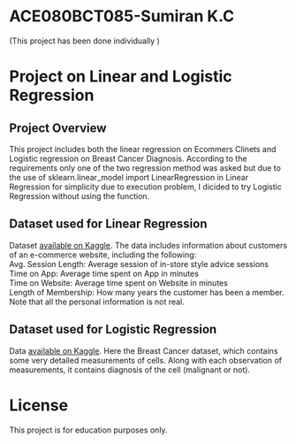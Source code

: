 # ACE080BCT085-Sumiran K.C
(This project has been done individually )
# Project on Linear and Logistic Regression
## Project Overview
This project includes both the linear regression on Ecommers Clinets and Logistic regression on Breast Cancer Diagnosis. According to the requirements only one of the two regression method was asked but due to the use of sklearn.linear_model import LinearRegression in Linear Regression for simplicity due to execution problem, I dicided to try Logistic Regression without using the function.
## Dataset used for Linear Regression
Dataset [available on Kaggle](https://www.kaggle.com/datasets/kolawale/focusing-on-mobile-app-or-website). The data includes information about customers of an e-commerce website, including the following:  
Avg. Session Length: Average session of in-store style advice sessions  
Time on App: Average time spent on App in minutes  
Time on Website: Average time spent on Website in minutes   
Length of Membership: How many years the customer has been a member. Note that all the personal information is not real.  
## Dataset used for Logistic Regression
Data [available on Kaggle](https://www.kaggle.com/datasets/uciml/breast-cancer-wisconsin-data). Here the Breast Cancer dataset, which contains some very detailed measurements of cells. Along with each observation of measurements, it contains diagnosis of the cell (malignant or not).
# License
This project is for education purposes only.




